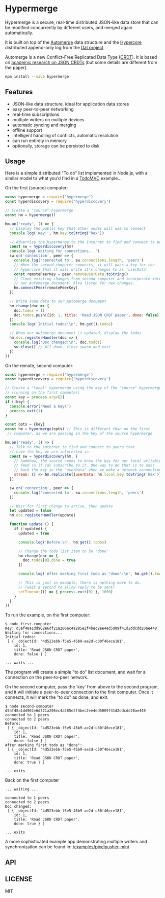 # Hypermerge

Hypermerge is a secure, real-time distributed JSON-like data store that can be modified concurrently by different users, and merged again automatically.

It is built on top of the [Automerge](https://github.com/automerge/automerge) data structure and the [Hypercore](https://github.com/mafintosh/hypercore) distributed append-only log from the [Dat project](https://datproject.org/).

Automerge is a new Conflict-Free Replicated Data Type
  ([CRDT](https://en.wikipedia.org/wiki/Conflict-free_replicated_data_type)). It is based on [academic research on JSON CRDTs](https://arxiv.org/abs/1608.03960) (but some details are different from the paper).

``` sh
npm install --save hypermerge
```

## Features

* JSON-like data structure, ideal for application data stores
* easy peer-to-peer networking
* real-time subscriptions
* multiple writers on multiple devices
* automatic syncing and merging
* offline support
* intelligent handling of conflicts, automatic resolution
* can run entirely in memory
* optionally, storage can be persisted to disk

## Usage

Here is a simple distributed "To do" list implemented in Node.js, with a similar model to what you'd find in a [TodoMVC](http://todomvc.com/) example...

On the first (source) computer:

``` js
const hypermerge = require('hypermerge')
const hyperdiscovery = require('hyperdiscovery')

// Create a "source" hypermerge
const hm = hypermerge()

hm.on('ready', () => {
  // Display the public key that other nodes will use to connect
  console.log('Key:', hm.key.toString('hex'))

  // Advertise the hypermerge to the Internet to find and connect to peers
  const sw = hyperdiscovery(hm)
  console.log('Waiting for connections...')
  sw.on('connection', peer => {
    console.log('connected to', sw.connections.length, 'peers')
    // When the second computer connects, it will pass a key for the
    // hypercore that it will write it's changes to as 'userData'
    const remotePeerKey = peer.remoteUserData.toString()
    // Clone existing changes from second computer and incorporate into
    // our Automerge document. Also listen for new changes.
    hm.connectPeer(remotePeerKey)
  })

  // Write some data to our Automerge document
  hm.change(doc => {
    doc.todos = []
    doc.todos.push({id: 1, title: 'Read JSON CRDT paper', done: false})
  })
  console.log('Initial todos:\n', hm.get().todos)

  // When our Automerge document is updated, display the todos
  hm.doc.registerHandler(doc => {
    console.log('Doc changed:\n', doc.todos)
    sw.close() // All done, close swarm and exit
  })
})
```

On the remote, second computer:

``` js
const hypermerge = require('hypermerge')
const hyperdiscovery = require('hyperdiscovery')

// Create a "local" hypermerge using the key of the "source" hypermerge
// (running on the first computer)
const key = process.argv[2]
if (!key) {
  console.error('Need a key!')
  process.exit(1)
}

const opts = {key}
const hm = hypermerge(opts) // This is different than on the first
 // computer, as we are passing in the key of the source hypermerge

hm.on('ready', () => {
  // Talk to the internet to find and connect to peers that
  // have the key we are interested in
  const sw = hyperdiscovery(hm, {
    // Somehow, the source needs to know the key for our local writable
    // feed so it can subscribe to it. One way to do that is to pass
    // back the key in the "userData" when we make a network connection.
    stream: () => hm.replicate({userData: hm.local.key.toString('hex')})
  })

  sw.on('connection', peer => {
    console.log('connected to', sw.connections.length, 'peers')
  })

  // Wait for first change to arrive, then update
  let updated = false
  hm.doc.registerHandler(update)

  function update () {
    if (!updated) {
      updated = true

      console.log('Before:\n', hm.get().todos)

      // Change the todo list item to be 'done'
      hm.change(doc => {
        doc.todos[0].done = true
      })

      console.log('After marking first todo as "done":\n', hm.get().todos)

      // This is just an example, there is nothing more to do.
      // (wait a second to allow reply to be sent)
      setTimeout(() => { process.exit(0) }, 1000)
    }
  }
})
```

To run the example, on the first computer:

```
$ node first-computer
Key: d5af48a1dd962e6df21a206ec4a285e2f4bec2ee4ed5009f41d2ddcdd20ae448
Waiting for connections...
Initial todos:
 [ { _objectId: '4d523ebb-f5e5-45b9-ae2d-c30f46ece181',
    id: 1,
    title: 'Read JSON CRDT paper',
    done: false } ]

... waits ...
```

The program will create a simple "to do" list document, and wait for a connection on the peer-to-peer network.

On the second computer, pass the 'key' from above to the second program, and it will initiate a peer-to-peer connection to the first computer. Once it connects, it will mark the "to do" as done, and exit.

```
$ node second-computer d5af48a1dd962e6df21a206ec4a285e2f4bec2ee4ed5009f41d2ddcdd20ae448
connected to 1 peers
connected to 2 peers
Before:
 [ { _objectId: '4d523ebb-f5e5-45b9-ae2d-c30f46ece181',
    id: 1,
    title: 'Read JSON CRDT paper',
    done: false } ]
After marking first todo as "done":
 [ { _objectId: '4d523ebb-f5e5-45b9-ae2d-c30f46ece181',
    id: 1,
    title: 'Read JSON CRDT paper',
    done: true } ]

... exits
```

Back on the first computer

```
... waiting ...

connected to 1 peers
connected to 2 peers
Doc changed:
 [ { _objectId: '4d523ebb-f5e5-45b9-ae2d-c30f46ece181',
    id: 1,
    title: 'Read JSON CRDT paper',
    done: true } ]

... exits    
```

A more sophisticated example app demonstrating multiple writers and synchronization can be found in: [/examples/pixelpusher-mini](/examples/pixelpusher-mini)

## API

## LICENSE

MIT
